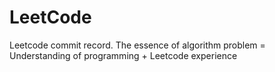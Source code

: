 # LeetCode
Leetcode commit record.
The essence of algorithm problem = 
Understanding of programming + Leetcode experience
